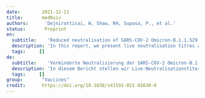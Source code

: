 ```yaml
---
date:        2021-12-11
title:       medRxiv
authors:      'Dejnirattisai, W, Shaw, RH, Supasa, P., et al.'
status:       Preprint
en:
  subtitle:    'Reduced neutralisation of SARS-COV-2 Omicron-B.1.1.529 variant by post-immunisation serum'
  description: 'In this report, we present live neutralisation titres against SARS-CoV-2 Omicron variant, compared with neutralisation against Victoria, Beta and Delta variants. Sera from day-28 post second-dose were obtained from participants in the Com-COV2 study who had received a two-dose COVID-19 vaccination schedule with either AstraZeneca (AZD1222) or Pfizer (BNT162b2) vaccines. There was a substantial fall in neutralisation titres in recipients of both AZD1222 and BNT16b2 primary courses, with evidence of some recipients failing to neutralise at all. This will likely lead to increased breakthrough infections in previously infected or double vaccinated individuals, which could drive a further wave of infection, although there is currently no evidence of increased potential to cause severe disease, hospitalization or death.'
  tags:     []
de: 
  subtitle:    'Verminderte Neutralisierung der SARS-COV-2 Omicron-B.1.1.529-Variante durch Serum nach der Immunisierung'
  description: 'In diesem Bericht stellen wir Live-Neutralisationstiter gegen die SARS-CoV-2 Omicron-Variante vor, verglichen mit der Neutralisation gegen die Victoria-, Beta- und Delta-Varianten. Die Seren wurden am 28. Tag nach der zweiten Dosis von Teilnehmern der Com-COV2-Studie gewonnen, die einen COVID-19-Impfplan mit zwei Dosen entweder mit Impfstoffen von AstraZeneca (AZD1222) oder Pfizer (BNT162b2) erhalten hatten. Sowohl bei den Empfängern des AZD1222- als auch des BNT16b2-Impfstoffs kam es zu einem erheblichen Rückgang der Neutralisationstiter, und bei einigen Empfängern konnte überhaupt keine Neutralisation mehr nachgewiesen werden. Dies wird wahrscheinlich zu vermehrten Durchbruchsinfektionen bei zuvor infizierten oder doppelt geimpften Personen führen, was eine weitere Infektionswelle auslösen könnte, obwohl es derzeit keine Hinweise auf ein erhöhtes Potenzial für schwere Erkrankungen, Krankenhausaufenthalte oder Todesfälle gibt.'
  tags:     []
group:       "Vaccines"
credit:      https://doi.org/10.1038/s41591-021-01630-0
---
```


